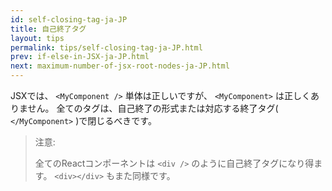 ```yaml
---
id: self-closing-tag-ja-JP
title: 自己終了タグ
layout: tips
permalink: tips/self-closing-tag-ja-JP.html
prev: if-else-in-JSX-ja-JP.html
next: maximum-number-of-jsx-root-nodes-ja-JP.html
---
```


JSXでは、 `<MyComponent />` 単体は正しいですが、 `<MyComponent>` は正しくありません。 全てのタグは、自己終了の形式または対応する終了タグ( `</MyComponent>` )で閉じるべきです。

> 注意:
>
> 全てのReactコンポーネントは `<div />` のように自己終了タグになり得ます。 `<div></div>` もまた同様です。

